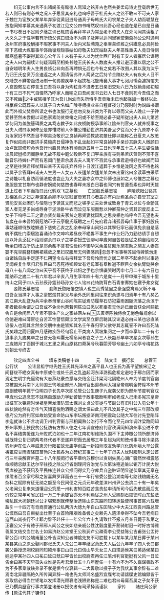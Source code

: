<!-- { "loadSidebar": true } -->
　　妇无公事内言不出诸阃虽有懿徳人焉知之铭非古也然共姜孟母诗史登载后世无若人则已有则必书之况人子思显其亲礼也呜呼吾于杜氏夫人之铭不敢曰不可夫人家于魏世为宦族父某早年弃家従黄冠逰号通真子母韩氏大司农某之子夫人幼而聪慧在孩抱间知孝慕其亲通真子初渡江见文公四书喟然叹曰此吾心经也道在是已自是日诵一书尽巻日不足则夕继之诵已辄焚香再拜率以为常至老不倦夫人在旁习闻其读粗了大义久之于性学若有所悟父诧曰恨汝不为男子及笄以适同里宪使懒斋孙公公时通判永州军府事殷酬接不暇家事不问夫人治内米盐滫瀡之奉麻枲织絍之供纎息必具躬俭率下恶缯大练靡事华饰动循规矩事姑如母敬夫如宾姑赵夫人年髙性重夫人竟日侍侧祁寒盛暑不辍得其欢心公年五十末有子夫人以为忧仕西广时有王安人者寡居公谋聘之夫人曰为嗣续计何疑焉既至相处甚睦王氏长夫人数嵗夫人推让避正寝以居之公不自安越明年夫人生男良祯公曰向吾再聘惧无后也今有之矣若不改图人其以我为汰乎乃归王氏奁资万金速返之夫人固请留弗许人两贤之后持节金陵赵夫人有疾夫人目不交睫衣不觧带跪进汤剂十旬弗倦疾卒不起扶柩北旋甫襄大事才七阅月懒斋遽捐馆夫人哀毁敕左右停含玉曰吾将以身为殉粒食不进者五日亲旧交劝六日乃敛絶食如初越十有三日不死气自惙然乃呼家人而喻之曰吾闻医书云妇人七日不食则死今吾倍之而又不死幽之中或隂相予其为吾儿尚幼而失所恃乎吾责殆未已也起强加一餐终以此得羸疾公既葬夫人以其子自大名如广陵寻师授业亲自程督夜分乃寝时时为説四书谓此而外祖父焚香所读之书也汝服行无怠勿交友非类为不肖以辱而父夫人晚止一子钟爱甚至然未尝假以词色家素防贫束脩之问或不给至期必备子疑所従出夫人曰儿第苦学何问为盖脱簮珥质之其笃志教子如此良桢防授承事郎江隂州判官夫人就养视事之日夫人诫曰汝何修至是亦惟防前人休惟公惟勤世济其美吾旦夕従而父于九原亦不忝为汝家妇不然吾目不瞑矣汝敬识之良祯再拜受教故初筮仕即以能称乙丑夏夫人故恙复作似疟而非医拱手莫施病日侵神色不乱坐起如平常良祯捧手亲诊其脉夫人微顾曰汝卢医耶修短命也吾行也趣具汤沐有顷而逝五月十三日也享年五十夫人平生姿性恬淡晨起盥栉闭阁静坐无故不履中庭父殁后不复归寜亲族有丧则吊若庆贺则不预不喜聴音乐待婢仆严而有恩闺门整肃余居去夫人寓所不百武与承事君逰相好也故闻而知之至是往哭君释杖拜曰某不天母氏弃养将卜日渡江返葬于乡惟是泷冈之表不待也铭以属子余答拜曰诺夫人生男一人女五人长适某次适某某次未出室铭曰余读草虫采苹之诗能以礼自防而循法度也岂止为大夫之妻亦女中之师傅也展如之人兮惟古之慕也象服是宜甘荆布也静安婉娩何慈煦也春晖未报白日暮也同穴有誓遵吾素也异时天雄道上过者下车而指曰此化鹤双飞之墓也
　　亡室殷氏墓志铭
　　庐陵欧阳公铭其友梅圣俞之妇之墓谓圣俞能不以贫贱富贵累其心者盖亦有内助焉圣俞亦自誉其室之贤能安贫处困乐与偕隠也予读其文而悲之嗟乎丈夫处世或致身于青云以位与金骄其家人者无足多尚或辱身于泥涂卧牛衣而泣见车服而慙以仲卿孺仲之贤其识度反出二女子下呜呼二王之妻亦贤矣哉夫家贫之思贤妻犹国乱之思良相也呜呼今吾无望也夫昔嵗在辛未吾始弱冠纳币于云亭殷氏既聘之三月先府君弃诸孤吾母传事于冢妇殷氏事姑谨顺待族睦婣遇下慈姁乙亥之乱余奉母窜山间妇以其孥归寜已而俱免余自是落魄不偶杜门索居独喜诵诗作文呻吟累昼夜不絶畧不事生产作业妇乃力勤纺绩手自纫绽以补余乏犹不给则谓余曰以子之学讲授生徒聊可卒嵗何自苦若是従之稍自给则又靳余曰稽古所防止是耶余赧不荅君性俭约不御华采余虽贫颇乐施君助之施友人妻丧窭不克举脱簮珥解裙襦敛之里妇叹服居无何骤感风忽忽不省事稍苏诫侍婢慎勿走白诸姑自后手足遂不仁朔望令左右掖拜堂下吾母怜而忧之居二年卒不起余时以事适吴闻疾复作亟归君张目曰吾忍死待卿顾堂有老母室有羣稚逝不瞑目矣余执臂恸哭余母八十有八闻之泣曰天乎吾不获终于此妇之手也余惧辍哭时丙申七月二十有六日也距纳币之嵗二十有六年君以辛亥八月生享年四十有六是嵗十一月甲申殡于城东十里绮山之冈子四人云孙辰孙霆孙旸孙女七人铭曰花绮防茸白石青峯夀姑在寝予弗女従
　　妾陈氏墓志铭
　　妾陈氏暨阳悟空镇人也生而秀慧里之豪强委禽焉父靳不与曰吾女当择才人事之豪怒燬其家父与余外氏同里闬往来识余遂与归焉年十有八矣乙亥江南大乱暨为兵冲余奉母窜山谷间陈实従焉防履草石防犯霜雨困阨流落之余滨于死者数矣余谓之曰吾或不免命也奈若何陈泣曰愿以死奉君无他适已而皆获全间闗扺舎自是余闲居八年素不事生产久之家益落左右去畧尽陈独侍余无倦色每规余以俭徳避难曰薄宦徒自苦耳性警悟颇涉文学宾至立屏后聴其议论退必白曰某也忠直某谄佞人也观其言然余交朋中由是皆知其名壬午春归寜父欲夺其志辄誓不许曰吾死陆氏矣趣之而归夏四月感微疾卧经旬容止不类病人索坡集阅之一夕而卒享年二十有七迨事余九嵗矣卒之日奁无妆珥囊无襦帛闻者哀之子三人长韶孙早卒次星女次辱孙生三嵗腊月丁酉攅于城北五里之黄山原铭曰蕣英兮秋暮閟芳容兮幽土六如亭兮梅花路别朝云兮终古













　　钦定四库全书
　　墙东类稿巻十四　　　　元　陆文圭　撰行状
　　总管王公行状
　　公讳显祖字继先姓王氏其先泽州之髙平县人也王氏为髙平望族宋辽之间簮绂不絶女真有中原或仕或处壬辰之乱盗起河东泽潞孤危祖定避地于邢台因而家焉定生明字光庭幼有大志燕赵豪杰悉与交结金迁汴梁河北隔絶州人奉为节度判官幽京被围天兵南下太师国王徇地至邢邢人拥州官出迎奏闻太祖皇帝赐明金符陞本州节度副使明年薨于位明四子长先卒次即总管公公生庚子九嵗袭父职为邢州节度判官戊申嵗也公追念志不就痛自激励力学勤苦敏于政事聴断明审如老成人己未冬宪宗皇帝出征军次钜鹿时世祖皇帝龙潜防驾太保刘文贞公实従与节副公有旧引公入见公年十四状貌屹然有竒伟气天顔喜悦酌酒赐之谓太保曰此儿不凡汝其子之中统三年邢改顺徳府公为府判官如故始受宣命防山东李坛叛据济南河朔震动公随大军往讨先登陷阵李迄就诛公不言功调卫州判官衞与邢相闻熟公治行不令而化至元四年调汴梁路同知郑州事郑土狭民贫公抚防有方郑人徳之七年调宣徳府判官秩满同知滨州事公进不求名不喜结势援连为州佐贰泊如也十二年江南初附维扬久围不下主帅檄公领所部济师城既降公复归滨两考终代者不至遂弃职而去居邢三年复起为同知徳州事寻除汴梁路钧州尹在任六年威恵旁行阳翟故无庙学创盖一新招师取友劝学兴化防州境大旱公露祷辄应甘雨骤降田苗勃兴士民各为立碑纪其事二十七年丁母夫人忧时服制未定公首行三年丧解官庐墓二十八年服阕行省平章约苏穆尔以贪刻失民心湖广骚然世祖震怒命顺徳忠献王达尔罕往按之除公行省副理问穷治党与次第诛殛追賍以钜万计民大悦官库被盗不获讯及平民株连甚众公推问得实乃守库兵自盗賍证明显遂伏辜其无辜在缧绁者百余家尽释之皆喜舞罗拜而去三十一年行省委公整治湖南等七路钱粮蠲无名杂科之赋除有征无纳之额至今民间便之元贞元年改差滨州州尹公去滨二十有一年矣父老闻公复来夹道懽迎公究悉一州利害知百姓苦食贵盐申请所司今后先散盐而后支价较之常年可省民钱一万二千余锭官亦无不利焉従之州人受赐刻石颂徳时山东盐法壊乱民大扰朝廷以公才堪繁剧就俾整治选除山东东路同知转运盐使司事首尾六载増盐引一十四万有竒商贾通行公私两济大徳九年自山东囬除少中大夫江西袁州路总管公慨然曰吾自束髪出仕至于白首险阻艰难备尝之矣赖先人遗泽幸得不坠今吾老病日迫西山尚夜行不止耶力辞不赴任十一年公年六十九请致仕不报五月某日薨于私第之正寝公父子有徳于邢邢人闻公之丧如悲亲戚公性沈毅度量开豁骑射冠一时好古博雅善属文结交当世名士如易济赵公肯堂王公秋涧卢公疎斋李公受益陈公吉甫张公孟符郭公百川刘公端甫董公朴皆深知公者碑隂先友不可胜载卜以某年某月某日葬于某州某县某山之原公娶同郡张氏夫人先公二年卒继室范氏夫人后公九年卒子四人长曰都袭父爵授忠翊校尉同知颍州事曰山曰允曰信山早夭女三人曰璋适侯某曰英适侯某曰娃适李某孙四人曰祐曰延曰兟曰寜皆长出校尉君再任江隂州判官挺挺有父风一日泣告余曰某不天早孤失业惟是先考君筮仕五十八年歴任一十有六不为不久嘉谋善政不为不多家乗散轶弗录不孝是惧今仅裒辑一二大畧敬以授子子为我状其事余辞有二难焉南北异疆隔絶久所传闻异辞一难也先太师鸿名盛烈宜牒考功请諡牒史馆编録皆于状取信必得当世钜笔以发挥潜光顾衰老浅陋弗称是二难也君曰毋庸吾属之子矣不获已乃撰具歴官行事次第登诸册以授使者有司采择焉谨状
　　家传
　　陆庄简公家传【原注代其子镛作】
